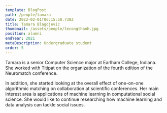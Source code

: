 ```yaml
---
template: BlogPost
path: /people/tamara
date: 2022-02-01T06:15:50.738Z
title: Tamara Blagojevic
thumbnail: /assets/people/lecongthanh.jpg
position: alumni
endYear: 2021
metaDescription: Undergraduate student
order: 5
---
```


Tamara is a senior Computer Science major at Earlham College, Indiana. She worked with Titipat on the organization of the fourth edition of the Neuromatch conference.

In addition, she started looking at the overall effect of one-on-one algorithmic matching on collaboration at scientific conferences.
Her main interest area is applications of machine learning in computational social science. She would like to continue researching how machine learning and data analysis can tackle social issues.
